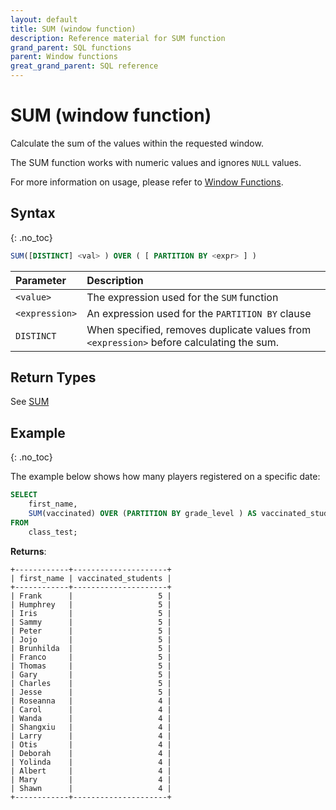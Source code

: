```yaml
---
layout: default
title: SUM (window function)
description: Reference material for SUM function
grand_parent: SQL functions
parent: Window functions
great_grand_parent: SQL reference
---
```


# SUM (window function)

Calculate the sum of the values within the requested window.

The SUM function works with numeric values and ignores `NULL` values.

For more information on usage, please refer to [Window Functions](./window-functions.md).

## Syntax
{: .no_toc}

```sql
SUM([DISTINCT] <val> ) OVER ( [ PARTITION BY <expr> ] )
```

| Parameter | Description                                      |
| :--------- | :------------------------------------------------ |
| `<value>`   | The expression used for the `SUM` function       |
| `<expression>`  | An expression used for the `PARTITION BY` clause |
| `DISTINCT` | When specified, removes duplicate values from `<expression>` before calculating the sum. |

## Return Types
See [SUM](../aggregation/sum.md)

## Example
{: .no_toc}

The example below shows how many players registered on a specific date: 

```sql
SELECT
	first_name,
	SUM(vaccinated) OVER (PARTITION BY grade_level ) AS vaccinated_students
FROM
	class_test;
```

**Returns**:

```
+------------+---------------------+
| first_name | vaccinated_students |
+------------+---------------------+
| Frank      |                   5 |
| Humphrey   |                   5 |
| Iris       |                   5 |
| Sammy      |                   5 |
| Peter      |                   5 |
| Jojo       |                   5 |
| Brunhilda  |                   5 |
| Franco     |                   5 |
| Thomas     |                   5 |
| Gary       |                   5 |
| Charles    |                   5 |
| Jesse      |                   5 |
| Roseanna   |                   4 |
| Carol      |                   4 |
| Wanda      |                   4 |
| Shangxiu   |                   4 |
| Larry      |                   4 |
| Otis       |                   4 |
| Deborah    |                   4 |
| Yolinda    |                   4 |
| Albert     |                   4 |
| Mary       |                   4 |
| Shawn      |                   4 |
+------------+---------------------+
```
